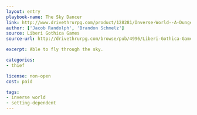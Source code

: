 ```yaml
---
layout: entry
playbook-name: The Sky Dancer
link: http://www.drivethrurpg.com/product/128281/Inverse-World--A-Dungeon-World-Supplement
author: ['Jacob Randolph', 'Brandon Schmelz']
source: Liberi Gothica Games
source-url: http://drivethrurpg.com/browse/pub/4996/Liberi-Gothica-Games

excerpt: Able to fly through the sky.

categories:
- thief

license: non-open
cost: paid

tags:
- inverse world
- setting-dependent
---
```

